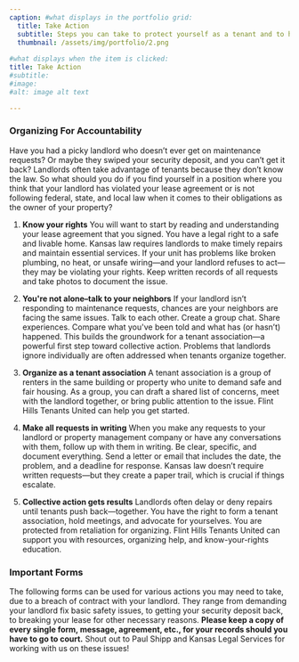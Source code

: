 ```yaml
---
caption: #what displays in the portfolio grid:
  title: Take Action
  subtitle: Steps you can take to protect yourself as a tenant and to hold your landlord accountable.
  thumbnail: /assets/img/portfolio/2.png
  
#what displays when the item is clicked:
title: Take Action
#subtitle:
#image: 
#alt: image alt text

---
```

### Organizing For Accountability

Have you had a picky landlord who doesn’t ever get on maintenance requests? Or maybe they swiped your security deposit, and you can’t get it back? Landlords often take advantage of tenants because they don’t know the law. So what should you do if you find yourself in a position where you think that your landlord has violated your lease agreement or is not following federal, state, and local law when it comes to their obligations as the owner of your property?

1. **Know your rights**
You will want to start by reading and understanding your lease agreement that you signed. You have a legal right to a safe and livable home. Kansas law requires landlords to make timely repairs and maintain essential services. If your unit has problems like broken plumbing, no heat, or unsafe wiring—and your landlord refuses to act— they may be violating your rights. Keep written records of all requests and take photos to document the issue.

2. **You're not alone–talk to  your neighbors**
If your landlord isn’t responding to maintenance requests, chances are your neighbors are facing the same issues. Talk to each other. Create a group chat. Share experiences. Compare what you've been told and what has (or hasn’t) happened. This builds the groundwork for a tenant association—a powerful first step toward collective action. Problems that landlords ignore individually are often addressed when tenants organize together.

3. **Organize as a tenant association**
A tenant association is a group of renters in the same building or property who unite to demand safe and fair housing. As a group, you can draft a shared list of concerns, meet with the landlord together, or bring public attention to the issue. Flint Hills Tenants United can help you get started.

4. **Make all requests in writing**
When you make any requests to your landlord or property management company or have any conversations with them, follow up with them in writing. Be clear, specific, and
document everything. Send a letter or email that includes the date, the problem, and a deadline for response. Kansas law doesn’t require written requests—but they create a paper trail, which is crucial if things escalate.

5. **Collective action gets results**
Landlords often delay or deny repairs until tenants push back—together. You have the right to form a tenant association, hold meetings, and advocate for yourselves. You are protected from retaliation for organizing. Flint Hills Tenants United can support you with resources, organizing help, and know-your-rights education.

### Important Forms

The following forms can be used for various actions you may need to take, due to a breach of contract with your landlord. They range from demanding your landlord fix basic safety issues, to getting your security deposit back, to breaking your lease for other necessary reasons. **Please keep a copy of every single form, message, agreement, etc., for your records should you have to go to court.** Shout out to Paul Shipp and Kansas Legal Services for working with us on these issues!  
